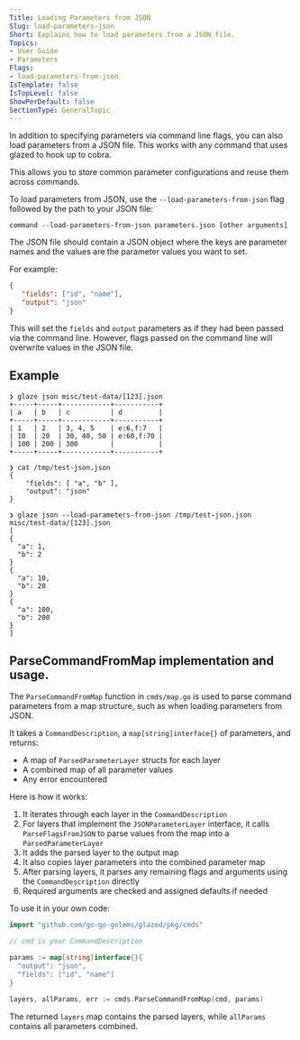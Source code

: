 ```yaml
---
Title: Loading Parameters from JSON
Slug: load-parameters-json
Short: Explains how to load parameters from a JSON file.
Topics:
- User Guide
- Parameters
Flags: 
- load-parameters-from-json
IsTemplate: false
IsTopLevel: false
ShowPerDefault: false
SectionType: GeneralTopic
---
```


In addition to specifying parameters via command line flags, you can also load parameters from a JSON file.
This works with any command that uses glazed to hook up to cobra.

This allows you to store common parameter configurations and reuse them across commands.

To load parameters from JSON, use the `--load-parameters-from-json` flag followed by the path to your JSON file:

```
command --load-parameters-from-json parameters.json [other arguments]
```

The JSON file should contain a JSON object where the keys are parameter names and the values are the parameter values you want to set.

For example:

```json
{
   "fields": ["id", "name"],
   "output": "json"
}

```

This will set the `fields` and `output` parameters as if they had been passed via the command line.
However, flags passed on the command line will overwrite values in the JSON file.

## Example

```
❯ glaze json misc/test-data/[123].json 
+-----+-----+------------+-----------+
| a   | b   | c          | d         |
+-----+-----+------------+-----------+
| 1   | 2   | 3, 4, 5    | e:6,f:7   |
| 10  | 20  | 30, 40, 50 | e:60,f:70 |
| 100 | 200 | 300        |           |
+-----+-----+------------+-----------+

❯ cat /tmp/test-json.json 
{
	"fields": [ "a", "b" ],
	"output": "json"
}

❯ glaze json --load-parameters-from-json /tmp/test-json.json misc/test-data/[123].json 
[
{
  "a": 1,
  "b": 2
}
{
  "a": 10,
  "b": 20
}
{
  "a": 100,
  "b": 200
}
]
```

## ParseCommandFromMap implementation and usage.

The `ParseCommandFromMap` function in `cmds/map.go` is used to parse command parameters from a map structure, such as when loading parameters from JSON.

It takes a `CommandDescription`, a `map[string]interface{}` of parameters, and returns:

- A map of `ParsedParameterLayer` structs for each layer
- A combined map of all parameter values
- Any error encountered

Here is how it works:

1. It iterates through each layer in the `CommandDescription`
2. For layers that implement the `JSONParameterLayer` interface, it calls `ParseFlagsFromJSON` to parse values from the map into a `ParsedParameterLayer`
3. It adds the parsed layer to the output map
4. It also copies layer parameters into the combined parameter map
5. After parsing layers, it parses any remaining flags and arguments using the `CommandDescription` directly
6. Required arguments are checked and assigned defaults if needed

To use it in your own code:

```go
import "github.com/go-go-golems/glazed/pkg/cmds"

// cmd is your CommandDescription 

params := map[string]interface{}{
  "output": "json",
  "fields": ["id", "name"] 
}

layers, allParams, err := cmds.ParseCommandFromMap(cmd, params)
```

The returned `layers` map contains the parsed layers, while `allParams` contains all parameters combined.